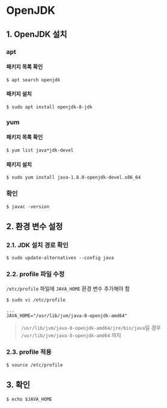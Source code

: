 # OpenJDK

## 1. OpenJDK 설치

### apt

#### 패키지 목록 확인

```shell
$ apt search openjdk
```

#### 패키지 설치

```shell
$ sudo apt install openjdk-8-jdk
```

### yum

#### 패키지 목록 확인

```shell
$ yum list java*jdk-devel
```

#### 패키지 설치

```shell
$ sudo yum install java-1.8.0-openjdk-devel.x86_64
```

### 확인

```shell
$ javac -version
```

## 2. 환경 변수 설정

### 2.1. JDK 설치 경로 확인&#x20;

```
$ sudo update-alternatives --config java
```

### 2.2. profile 파일 수정

`/etc/profile` 파일에 `JAVA_HOME` 환경 변수 추가해야 함

```shell
$ sudo vi /etc/profile

...
JAVA_HOME="/usr/lib/jvm/java-8-openjdk-amd64"
```

> `/usr/lib/jvm/java-8-openjdk-amd64/jre/bin/java`일 경우 `/usr/lib/jvm/java-8-openjdk-amd64` 까지

### 2.3. profile 적용

```shell
$ source /etc/profile
```

## 3. 확인

```shell
$ echo $JAVA_HOME
```
